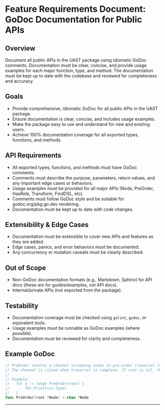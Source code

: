 # Feature Requirements Document: GoDoc Documentation for Public APIs

## Overview
Document all public APIs in the UAST package using idiomatic GoDoc comments. Documentation must be clear, concise, and provide usage examples for each major function, type, and method. The documentation must be kept up to date with the codebase and reviewed for completeness and accuracy.

## Goals
- Provide comprehensive, idiomatic GoDoc for all public APIs in the UAST package.
- Ensure documentation is clear, concise, and includes usage examples.
- Make the package easy to use and understand for new and existing users.
- Achieve 100% documentation coverage for all exported types, functions, and methods.

## API Requirements
- All exported types, functions, and methods must have GoDoc comments.
- Comments must describe the purpose, parameters, return values, and any important edge cases or behaviors.
- Usage examples must be provided for all major APIs (Node, PreOrder, HasRole, Transform, FindDSL, etc).
- Comments must follow GoDoc style and be suitable for godoc.org/pkg.go.dev rendering.
- Documentation must be kept up to date with code changes.

## Extensibility & Edge Cases
- Documentation must be extensible to cover new APIs and features as they are added.
- Edge cases, panics, and error behaviors must be documented.
- Any concurrency or mutation caveats must be clearly described.

## Out of Scope
- Non-GoDoc documentation formats (e.g., Markdown, Sphinx) for API docs (these are for guides/examples, not API docs).
- Internal/private APIs (not exported from the package).

## Testability
- Documentation coverage must be checked using `golint`, `godoc`, or equivalent tools.
- Usage examples must be runnable as GoDoc examples (where possible).
- Documentation must be reviewed for clarity and completeness.

## Example GoDoc
```go
// PreOrder returns a channel streaming nodes in pre-order traversal (root, then children left-to-right).
// The channel is closed when traversal is complete. If root is nil, the channel is closed immediately.
//
// Example:
//   for n := range PreOrder(root) {
//       fmt.Println(n.Type)
//   }
func PreOrder(root *Node) <-chan *Node
```

--- 